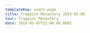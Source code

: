 ```yaml
---
templateKey: event-page
title: Trappist Monastery 2019-05-08
tour: Trappist Monastery
date: 2019-05-07T22:00:00.000Z
---
```


